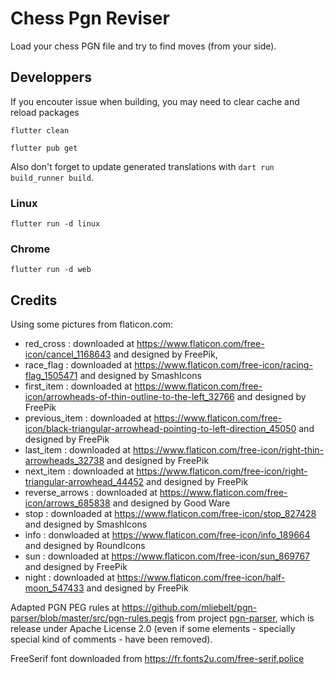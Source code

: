 # Chess Pgn Reviser

Load your chess PGN file and try to find moves (from your side).

## Developpers

If you encouter issue when building, you may need to clear cache and reload packages

`flutter clean`

`flutter pub get`

Also don't forget to update generated translations with `dart run build_runner build`.

### Linux

`flutter run -d linux`

### Chrome

`flutter run -d web`

## Credits

Using some pictures from flaticon.com:
* red_cross : downloaded at https://www.flaticon.com/free-icon/cancel_1168643 and designed by FreePik,
* race_flag : downloaded at https://www.flaticon.com/free-icon/racing-flag_1505471 and designed by SmashIcons
* first_item : downloaded at https://www.flaticon.com/free-icon/arrowheads-of-thin-outline-to-the-left_32766 and designed by FreePik
* previous_item : downloaded at https://www.flaticon.com/free-icon/black-triangular-arrowhead-pointing-to-left-direction_45050 and designed by FreePik
* last_item : downloaded at https://www.flaticon.com/free-icon/right-thin-arrowheads_32738 and designed by FreePik
* next_item : downloaded at https://www.flaticon.com/free-icon/right-triangular-arrowhead_44452 and designed by FreePik
* reverse_arrows : downloaded at https://www.flaticon.com/free-icon/arrows_685838 and designed by Good Ware
* stop : downloaded at https://www.flaticon.com/free-icon/stop_827428 and designed by SmashIcons
* info : donwloaded at https://www.flaticon.com/free-icon/info_189664 and designed by RoundIcons
* sun : downloaded at https://www.flaticon.com/free-icon/sun_869767 and designed by FreePik
* night : downloaded at https://www.flaticon.com/free-icon/half-moon_547433 and designed by FreePik

Adapted PGN PEG rules at https://github.com/mliebelt/pgn-parser/blob/master/src/pgn-rules.pegjs from project [pgn-parser](https://github.com/mliebelt/pgn-parser/blob/master/src/pgn-rules.pegjs), which is release under Apache License 2.0 (even if some elements - specially special kind of comments - have been removed).

FreeSerif font downloaded from https://fr.fonts2u.com/free-serif.police